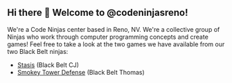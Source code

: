 ## Hi there 👋 Welcome to @codeninjasreno!

We're a Code Ninjas center based in Reno, NV. We're a collective group of Ninjas who work through computer programming concepts and create games! Feel free to take a look at the two games we have available from our two Black Belt ninjas:

* [Stasis](https://codeninjasreno.github.io/stasis) (Black Belt CJ)
* [Smokey Tower Defense](https://codeninjasreno.github.io/smokey-tower-defense) (Black Belt Thomas)
